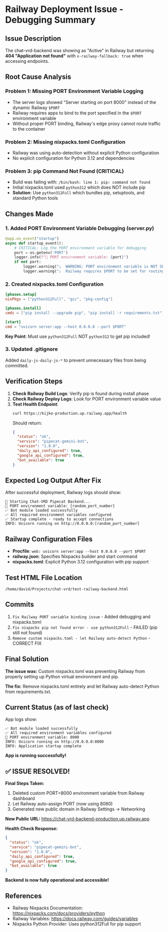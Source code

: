 # Railway Deployment Issue - Debugging Summary

## Issue Description
The chat-vrd-backend was showing as "Active" in Railway but returning **404 "Application not found"** with `x-railway-fallback: true` when accessing endpoints.

## Root Cause Analysis

### Problem 1: Missing PORT Environment Variable Logging
- The server logs showed "Server starting on port 8000" instead of the dynamic Railway `$PORT`
- Railway requires apps to bind to the port specified in the `$PORT` environment variable
- Without proper PORT binding, Railway's edge proxy cannot route traffic to the container

### Problem 2: Missing nixpacks.toml Configuration  
- Railway was using auto-detection without explicit Python configuration
- No explicit configuration for Python 3.12 and dependencies

### Problem 3: pip Command Not Found (CRITICAL)
- Build was failing with: `/bin/bash: line 1: pip: command not found`
- Initial nixpacks.toml used `python312` which does NOT include pip
- **Solution**: Use `python312Full` which bundles pip, setuptools, and standard Python tools

## Changes Made

### 1. Added PORT Environment Variable Debugging (server.py)
```python
@app.on_event("startup")
async def startup_event():
    # CRITICAL: Log the PORT environment variable for debugging
    port = os.getenv('PORT')
    logger.info(f"🔧 PORT environment variable: {port}")
    if not port:
        logger.warning("⚠️  WARNING: PORT environment variable is NOT SET!")
        logger.warning("⚠️  Railway requires $PORT to be set for routing")
```

### 2. Created nixpacks.toml Configuration
```toml
[phases.setup]
nixPkgs = ["python312Full", "gcc", "pkg-config"]

[phases.install]
cmds = ["pip install --upgrade pip", "pip install -r requirements.txt"]

[start]
cmd = "uvicorn server:app --host 0.0.0.0 --port $PORT"
```

**Key Point**: Must use `python312Full` NOT `python312` to get pip included!

### 3. Updated .gitignore
Added `daily-js-daily-js-*` to prevent unnecessary files from being committed.

## Verification Steps

1. **Check Railway Build Logs**: Verify pip is found during install phase
2. **Check Railway Deploy Logs**: Look for PORT environment variable value
3. **Test Health Endpoint**: 
   ```bash
   curl https://kijko-production.up.railway.app/health
   ```
   Should return:
   ```json
   {
     "status": "ok",
     "service": "pipecat-gemini-bot",
     "version": "1.0.0",
     "daily_api_configured": true,
     "google_api_configured": true,
     "bot_available": true
   }
   ```

## Expected Log Output After Fix

After successful deployment, Railway logs should show:
```
🚀 Starting Chat-VRD Pipecat Backend...
🔧 PORT environment variable: [random_port_number]
✅ Bot module loaded successfully
✅ All required environment variables configured
✅ Startup complete - ready to accept connections
INFO: Uvicorn running on http://0.0.0.0:[random_port_number]
```

## Railway Configuration Files

- **Procfile**: `web: uvicorn server:app --host 0.0.0.0 --port $PORT`
- **railway.json**: Specifies Nixpacks builder and start command
- **nixpacks.toml**: Explicit Python 3.12 configuration with pip support

## Test HTML File Location
`/home/david/Projects/chat-vrd/test-railway-backend.html`

## Commits
1. `Fix Railway PORT variable binding issue` - Added debugging and nixpacks.toml
2. `Fix nixpacks pip not found error - use python312Full` - FAILED (pip still not found)
3. `Remove custom nixpacks.toml - let Railway auto-detect Python` - CORRECT FIX

## Final Solution

**The issue was:** Custom nixpacks.toml was preventing Railway from properly setting up Python virtual environment and pip.

**The fix:** Remove nixpacks.toml entirely and let Railway auto-detect Python from requirements.txt.

## Current Status (as of last check)

App logs show:
```
✅ Bot module loaded successfully
✅ All required environment variables configured
🔧 PORT environment variable: 8000
INFO: Uvicorn running on http://0.0.0.0:8000
INFO: Application startup complete
```

**App is running successfully!**

## ✅ ISSUE RESOLVED!

**Final Steps Taken:**
1. Deleted custom PORT=8000 environment variable from Railway dashboard
2. Let Railway auto-assign PORT (now using 8080)
3. Generated new public domain in Railway Settings → Networking

**New Public URL:** https://chat-vrd-backend-production.up.railway.app

**Health Check Response:**
```json
{
  "status": "ok",
  "service": "pipecat-gemini-bot",
  "version": "1.0.0",
  "daily_api_configured": true,
  "google_api_configured": true,
  "bot_available": true
}
```

**Backend is now fully operational and accessible!**

## References
- Railway Nixpacks Documentation: https://nixpacks.com/docs/providers/python
- Railway Variables: https://docs.railway.com/guides/variables
- Nixpacks Python Provider: Uses python312Full for pip support
